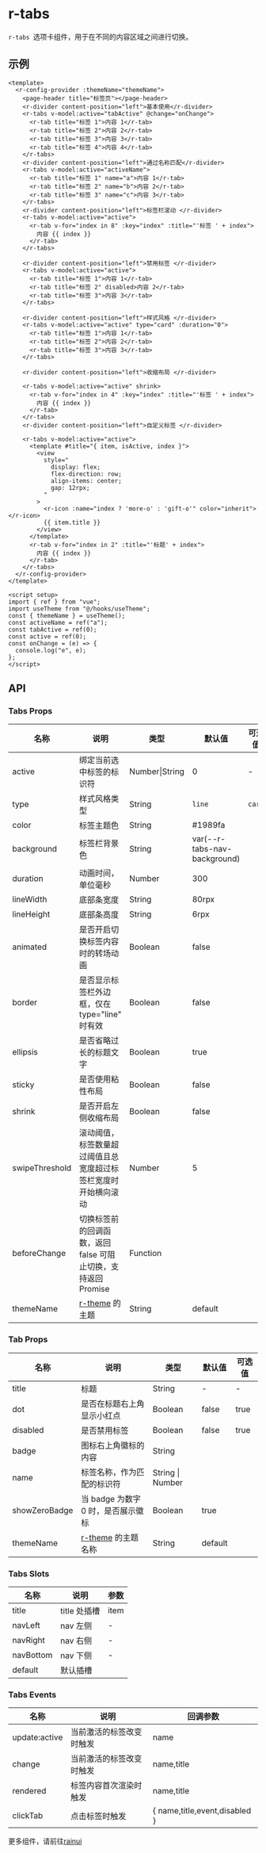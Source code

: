 # r-tabs

`r-tabs `选项卡组件，用于在不同的内容区域之间进行切换。

## 示例

```vue
<template>
  <r-config-provider :themeName="themeName">
    <page-header title="标签页"></page-header>
    <r-divider content-position="left">基本使用</r-divider>
    <r-tabs v-model:active="tabActive" @change="onChange">
      <r-tab title="标签 1">内容 1</r-tab>
      <r-tab title="标签 2">内容 2</r-tab>
      <r-tab title="标签 3">内容 3</r-tab>
      <r-tab title="标签 4">内容 4</r-tab>
    </r-tabs>
    <r-divider content-position="left">通过名称匹配</r-divider>
    <r-tabs v-model:active="activeName">
      <r-tab title="标签 1" name="a">内容 1</r-tab>
      <r-tab title="标签 2" name="b">内容 2</r-tab>
      <r-tab title="标签 3" name="c">内容 3</r-tab>
    </r-tabs>
    <r-divider content-position="left">标签栏滚动 </r-divider>
    <r-tabs v-model:active="active">
      <r-tab v-for="index in 8" :key="index" :title="'标签 ' + index">
        内容 {{ index }}
      </r-tab>
    </r-tabs>

    <r-divider content-position="left">禁用标签 </r-divider>
    <r-tabs v-model:active="active">
      <r-tab title="标签 1">内容 1</r-tab>
      <r-tab title="标签 2" disabled>内容 2</r-tab>
      <r-tab title="标签 3">内容 3</r-tab>
    </r-tabs>

    <r-divider content-position="left">样式风格 </r-divider>
    <r-tabs v-model:active="active" type="card" :duration="0">
      <r-tab title="标签 1">内容 1</r-tab>
      <r-tab title="标签 2">内容 2</r-tab>
      <r-tab title="标签 3">内容 3</r-tab>
    </r-tabs>

    <r-divider content-position="left">收缩布局 </r-divider>

    <r-tabs v-model:active="active" shrink>
      <r-tab v-for="index in 4" :key="index" :title="'标签 ' + index">
        内容 {{ index }}
      </r-tab>
    </r-tabs>
    <r-divider content-position="left">自定义标签 </r-divider>

    <r-tabs v-model:active="active">
      <template #title="{ item, isActive, index }">
        <view
          style="
            display: flex;
            flex-direction: row;
            align-items: center;
            gap: 12rpx;
          "
        >
          <r-icon :name="index ? 'more-o' : 'gift-o'" color="inherit"></r-icon>
          {{ item.title }}
        </view>
      </template>
      <r-tab v-for="index in 2" :title="'标题' + index">
        内容 {{ index }}
      </r-tab>
    </r-tabs>
  </r-config-provider>
</template>

<script setup>
import { ref } from "vue";
import useTheme from "@/hooks/useTheme";
const { themeName } = useTheme();
const activeName = ref("a");
const tabActive = ref(0);
const active = ref(0);
const onChange = (e) => {
  console.log("e", e);
};
</script>
```

## API

### Tabs Props

| 名称           | 说明                                                           | 类型           | 默认值                       | 可选值 |
| -------------- | -------------------------------------------------------------- | -------------- | ---------------------------- | ------ |
| active         | 绑定当前选中标签的标识符                                       | Number\|String | 0                            | -      |
| type           | 样式风格类型                                                   | String         | `line`                       | `card` |
| color          | 标签主题色                                                     | String         | #1989fa                      |        |
| background     | 标签栏背景色                                                   | String         | var(--r-tabs-nav-background) |        |
| duration       | 动画时间，单位毫秒                                             | Number         | 300                          |        |
| lineWidth      | 底部条宽度                                                     | String         | 80rpx                        |        |
| lineHeight     | 底部条高度                                                     | String         | 6rpx                         |        |
| animated       | 是否开启切换标签内容时的转场动画                               | Boolean        | false                        |        |
| border         | 是否显示标签栏外边框，仅在 type="line" 时有效                  | Boolean        | false                        |        |
| ellipsis       | 是否省略过长的标题文字                                         | Boolean        | true                         |        |
| sticky         | 是否使用粘性布局                                               | Boolean        | false                        |        |
| shrink         | 是否开启左侧收缩布局                                           | Boolean        | false                        |        |
| swipeThreshold | 滚动阈值，标签数量超过阈值且总宽度超过标签栏宽度时开始横向滚动 | Number         | 5                            |        |
| beforeChange   | 切换标签前的回调函数，返回 false 可阻止切换，支持返回 Promise  | Function       |                              |        |
| themeName      | [r-theme](https://ext.dcloud.net.cn/plugin?id=18661) 的主题    | String         | default                      |        |

### Tab Props

| 名称          | 说明                                                            | 类型             | 默认值  | 可选值 |
| ------------- | --------------------------------------------------------------- | ---------------- | ------- | ------ |
| title         | 标题                                                            | String           | -       | -      |
| dot           | 是否在标题右上角显示小红点                                      | Boolean          | false   | true   |
| disabled      | 是否禁用标签                                                    | Boolean          | false   | true   |
| badge         | 图标右上角徽标的内容                                            | String           |         |        |
| name          | 标签名称，作为匹配的标识符                                      | String \| Number |         |        |
| showZeroBadge | 当 badge 为数字 0 时，是否展示徽标                              | Boolean          | true    |        |
| themeName     | [r-theme](https://ext.dcloud.net.cn/plugin?id=18661) 的主题名称 | String           | default |        |

### Tabs Slots

| 名称      | 说明         | 参数 |
| --------- | ------------ | ---- |
| title     | title 处插槽 | item |
| navLeft   | nav 左侧     | -    |
| navRight  | nav 右侧     | -    |
| navBottom | nav 下侧     | -    |
| default   | 默认插槽     |      |

### Tabs Events

| 名称          | 说明                     | 回调参数                      |
| ------------- | ------------------------ | ----------------------------- |
| update:active | 当前激活的标签改变时触发 | name                          |
| change        | 当前激活的标签改变时触发 | name,title                    |
| rendered      | 标签内容首次渲染时触发   | name,title                    |
| clickTab      | 点击标签时触发           | { name,title,event,disabled } |


更多组件，请前往[rainui](https://ext.dcloud.net.cn/plugin?id=19701)